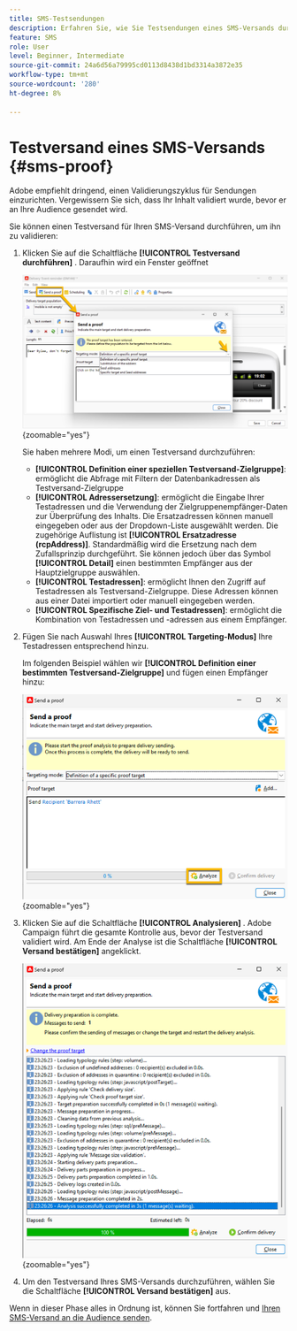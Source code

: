 ```yaml
---
title: SMS-Testsendungen
description: Erfahren Sie, wie Sie Testsendungen eines SMS-Versands durchführen.
feature: SMS
role: User
level: Beginner, Intermediate
source-git-commit: 24a6d56a79995cd0113d8438d1bd3314a3872e35
workflow-type: tm+mt
source-wordcount: '280'
ht-degree: 8%

---
```



# Testversand eines SMS-Versands {#sms-proof}

Adobe empfiehlt dringend, einen Validierungszyklus für Sendungen einzurichten. Vergewissern Sie sich, dass Ihr Inhalt validiert wurde, bevor er an Ihre Audience gesendet wird.

Sie können einen Testversand für Ihren SMS-Versand durchführen, um ihn zu validieren:

1. Klicken Sie auf die Schaltfläche **[!UICONTROL Testversand durchführen]** . Daraufhin wird ein Fenster geöffnet

   ![](assets/proof_targeting.png){zoomable="yes"}

   Sie haben mehrere Modi, um einen Testversand durchzuführen:

   * **[!UICONTROL Definition einer speziellen Testversand-Zielgruppe]**: ermöglicht die Abfrage mit Filtern der Datenbankadressen als Testversand-Zielgruppe
   * **[!UICONTROL Adressersetzung]**: ermöglicht die Eingabe Ihrer Testadressen und die Verwendung der Zielgruppenempfänger-Daten zur Überprüfung des Inhalts. Die Ersatzadressen können manuell eingegeben oder aus der Dropdown-Liste ausgewählt werden. Die zugehörige Auflistung ist **[!UICONTROL Ersatzadresse (rcpAddress)]**.
Standardmäßig wird die Ersetzung nach dem Zufallsprinzip durchgeführt. Sie können jedoch über das Symbol **[!UICONTROL Detail]** einen bestimmten Empfänger aus der Hauptzielgruppe auswählen.
   * **[!UICONTROL Testadressen]**: ermöglicht Ihnen den Zugriff auf Testadressen als Testversand-Zielgruppe. Diese Adressen können aus einer Datei importiert oder manuell eingegeben werden.
   * **[!UICONTROL Spezifische Ziel- und Testadressen]**: ermöglicht die Kombination von Testadressen und -adressen aus einem Empfänger.

1. Fügen Sie nach Auswahl Ihres **[!UICONTROL Targeting-Modus]** Ihre Testadressen entsprechend hinzu.

   Im folgenden Beispiel wählen wir **[!UICONTROL Definition einer bestimmten Testversand-Zielgruppe]** und fügen einen Empfänger hinzu:

   ![](assets/proof_recipient.png){zoomable="yes"}

1. Klicken Sie auf die Schaltfläche **[!UICONTROL Analysieren]** .
Adobe Campaign führt die gesamte Kontrolle aus, bevor der Testversand validiert wird. Am Ende der Analyse ist die Schaltfläche **[!UICONTROL Versand bestätigen]** angeklickt.

   ![](assets/proof_analyze.png){zoomable="yes"}

1. Um den Testversand Ihres SMS-Versands durchzuführen, wählen Sie die Schaltfläche **[!UICONTROL Versand bestätigen]** aus.

Wenn in dieser Phase alles in Ordnung ist, können Sie fortfahren und [Ihren SMS-Versand an die Audience senden](sms-audience.md).

